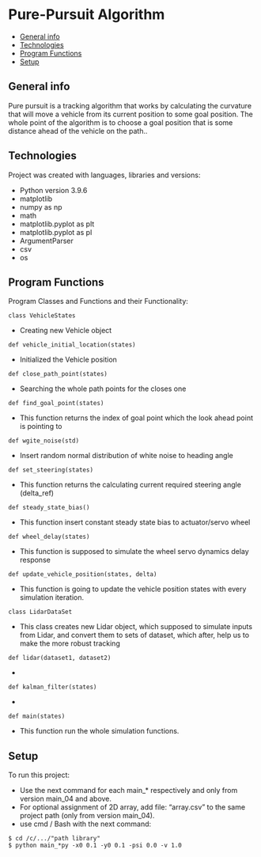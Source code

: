 # Pure-Pursuit Algorithm
* [General info](#general-info)
* [Technologies](#technologies)
* [Program Functions](#Program-Functions)
* [Setup](#setup)

## General info
Pure pursuit is a tracking algorithm that works by calculating the curvature that will move a vehicle from its current position to some goal position.
The whole point of the algorithm is to choose a goal position that is some distance ahead of the vehicle on the path..
	
## Technologies
Project was created with languages, libraries and versions:
* Python version 3.9.6
* matplotlib
* numpy as np
* math
* matplotlib.pyplot as plt
* matplotlib.pyplot as pl
* ArgumentParser
* csv
* os 
	
## Program Functions
Program Classes and Functions and their Functionality:

```
class VehicleStates
```
* Creating new Vehicle object

```
def vehicle_initial_location(states)
```
* Initialized the Vehicle position


```
def close_path_point(states)
```
* Searching the whole path points for the closes one



```
def find_goal_point(states)
```
* This function returns the index of goal point which the look ahead point is pointing to

```
def wgite_noise(std)
```
* Insert random normal distribution of white noise to heading angle

```
def set_steering(states)
```
* This function returns the calculating current required steering angle (delta_ref)

```
def steady_state_bias()
```
* This function insert constant steady state bias to actuator/servo wheel

```
def wheel_delay(states)
```
* This function is supposed to simulate the wheel servo dynamics delay response 

```
def update_vehicle_position(states, delta)
```
* This function is going to update the vehicle position states with every simulation iteration.

```
class LidarDataSet
```
* This class creates new Lidar object, which supposed to simulate inputs from Lidar, and convert them to sets of dataset, which after, help us to make the more robust tracking

```
def lidar(dataset1, dataset2)
```
* 

```
def kalman_filter(states)
```
* 

```
def main(states)
```
* This function run the whole simulation functions.


## Setup
To run this project:
* Use the next command for each main_* respectively and only from version main_04 and above.
* For optional assignment of 2D array, add file: “array.csv” to the same project path (only from version main_04).
* use cmd / Bash with the next command:

```
$ cd /c/.../"path library"
$ python main_*py -x0 0.1 -y0 0.1 -psi 0.0 -v 1.0
```
